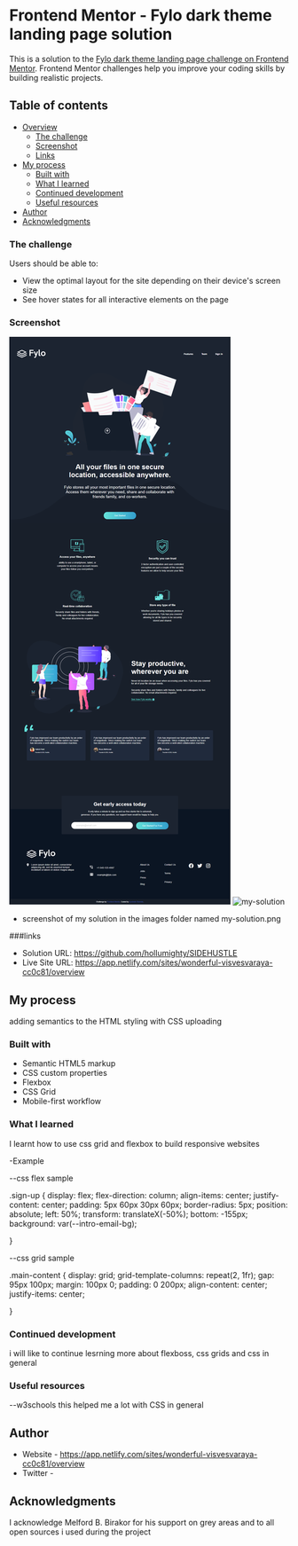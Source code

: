# Frontend Mentor - Fylo dark theme landing page solution

This is a solution to the [Fylo dark theme landing page challenge on Frontend Mentor](https://www.frontendmentor.io/challenges/fylo-dark-theme-landing-page-5ca5f2d21e82137ec91a50fd). Frontend Mentor challenges help you improve your coding skills by building realistic projects. 

## Table of contents

- [Overview](#overview)
  - [The challenge](#the-challenge)
  - [Screenshot](#screenshot)
  - [Links](#links)
- [My process](#my-process)
  - [Built with](#built-with)
  - [What I learned](#what-i-learned)
  - [Continued development](#continued-development)
  - [Useful resources](#useful-resources)
- [Author](#author)
- [Acknowledgments](#acknowledgments)

### The challenge

Users should be able to:

- View the optimal layout for the site depending on their device's screen size
- See hover states for all interactive elements on the page

### Screenshot

![](./images/my-solution.png)
![my-solution](https://user-images.githubusercontent.com/46673723/124401859-01947600-dd24-11eb-8c44-61fd93d3ef84.png)

- screenshot of my solution in the images folder named my-solution.png

###links

- Solution URL: https://github.com/hollumighty/SIDEHUSTLE
- Live Site URL: https://app.netlify.com/sites/wonderful-visvesvaraya-cc0c81/overview

## My process

adding semantics to the HTML
styling with CSS
uploading 

### Built with

- Semantic HTML5 markup
- CSS custom properties
- Flexbox
- CSS Grid
- Mobile-first workflow


### What I learned

I learnt how to use css grid and flexbox to build responsive websites

-Example

--css flex sample

.sign-up {
    display: flex;
    flex-direction: column;
    align-items: center;
    justify-content: center;
    padding: 5px 60px 30px 60px;
    border-radius: 5px;
    position: absolute;
    left: 50%;
    transform: translateX(-50%);
    bottom: -155px;
    background: var(--intro-email-bg);

}

--css grid sample

.main-content {
    display: grid;
    grid-template-columns: repeat(2, 1fr);
    gap: 95px 100px; 
    margin: 100px 0;
    padding: 0 200px;
    align-content: center;
    justify-items: center;

}


### Continued development

i will like to continue lesrning more about flexboss, css grids and css in general

### Useful resources

--w3schools 
this helped me a lot with CSS in general

## Author

- Website - https://app.netlify.com/sites/wonderful-visvesvaraya-cc0c81/overview
- Twitter - [](https://www.twitter.com/olu-ayorinde)


## Acknowledgments

I acknowledge Melford B. Birakor for his support on grey areas and to all open sources i used during the project

